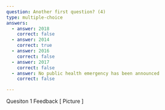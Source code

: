 ```yaml
---
question: Another first question? (4)
type: multiple-choice
answers:
  - answer: 2018
    correct: false
  - answer: 2014
    correct: true
  - answer: 2016
    correct: false
  - answer: 2017
    correct: false
  - answer: No public health emergency has been announced
    correct: false

---
```

<!--- This is where question-level feedback goes -->
<markdown-container>
  <markdown-column size="1">Quesiton 1 Feedback
  </markdown-column>
  <markdown-column size="1">
  [ Picture ]
  </markdown-column>
</markdown-container>
